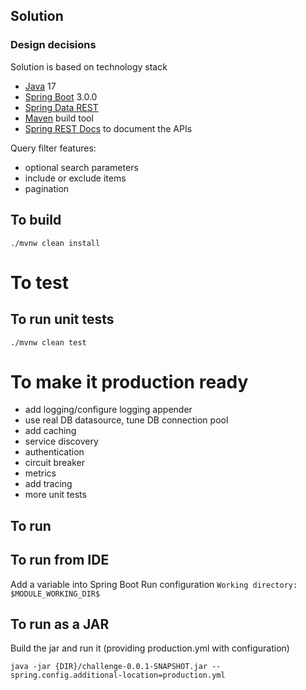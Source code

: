 ## Solution

### Design decisions

Solution is based on technology stack 
- [Java](https://www.oracle.com/java/technologies/downloads/) 17 
- [Spring Boot](https://spring.io/projects/spring-boot) 3.0.0
- [Spring Data REST](https://spring.io/projects/spring-data-rest)
- [Maven](https://maven.apache.org/) build tool
- [Spring REST Docs](https://docs.spring.io/spring-restdocs/docs/3.0.x/reference/htmlsingle/) to document the APIs

Query filter features:

- optional search parameters
- include or exclude items
- pagination

## To build
```
./mvnw clean install
```

# To test

## To run unit tests

```
./mvnw clean test
```

# To make it production ready

- add logging/configure logging appender
- use real DB datasource, tune DB connection pool
- add caching
- service discovery
- authentication
- circuit breaker
- metrics
- add tracing
- more unit tests

## To run

## To run from IDE
Add a variable into Spring Boot Run configuration `Working directory: $MODULE_WORKING_DIR$`

## To run as a JAR
Build the jar and run it (providing production.yml with configuration)
```
java -jar {DIR}/challenge-0.0.1-SNAPSHOT.jar --spring.config.additional-location=production.yml
```